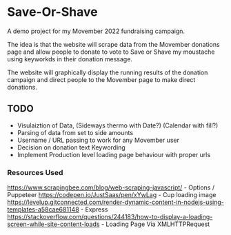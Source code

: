 # Save-Or-Shave

A demo project for my Movember 2022 fundraising campaign.

The idea is that the website will scrape data from the Movember donations page and allow people to donate to vote to Save or Shave my moustache using keyworkds in their donation message.

The website will graphically display the running results of the donation campaign and direct people to the Movember page to make direct donations.

## TODO

- Visulaiztion of Data, (Sideways thermo with Date?) (Calendar with fill?)
- Parsing of data from set to side amounts
- Username / URL passing to work for any Movember user
- Decision on donation text Keywording
- Implement Production level loading page behaviour with proper urls

### Resources Used
https://www.scrapingbee.com/blog/web-scraping-javascript/ - Options / Puppeteer
https://codepen.io/JustSaas/pen/xYwLag - Cup loading image
https://levelup.gitconnected.com/render-dynamic-content-in-nodejs-using-templates-a58cae681148 - Express
https://stackoverflow.com/questions/244183/how-to-display-a-loading-screen-while-site-content-loads - Loading Page Via XMLHTTPRequest